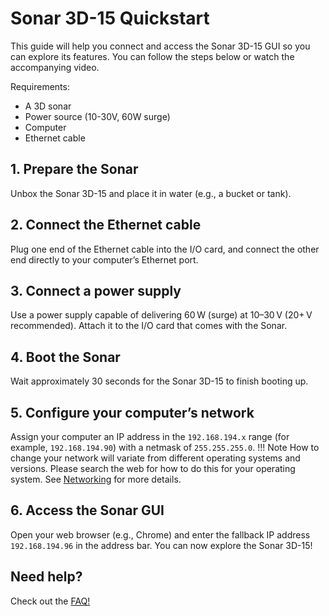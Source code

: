 # Sonar 3D-15 Quickstart

This guide will help you connect and access the Sonar 3D-15 GUI so you can explore its features. You can follow the steps below or watch the accompanying video.

Requirements:

* A 3D sonar
* Power source (10-30V, 60W surge)
* Computer
* Ethernet cable

<!-- Insert video here -->

## 1. Prepare the Sonar
Unbox the Sonar 3D-15 and place it in water (e.g., a bucket or tank).  
<!-- Insert picture of Sonar in a bucket/tank -->

## 2. Connect the Ethernet cable
Plug one end of the Ethernet cable into the I/O card, and connect the other end directly to your computer’s Ethernet port.  
<!-- Insert image showing the I/O card and computer -->

## 3. Connect a power supply
Use a power supply capable of delivering 60 W (surge) at 10–30 V (20+ V recommended). Attach it to the I/O card that comes with the Sonar. 
<!-- Insert image showing power supply connection -->

## 4. Boot the Sonar
Wait approximately 30 seconds for the Sonar 3D-15 to finish booting up.

## 5. Configure your computer’s network
Assign your computer an IP address in the `192.168.194.x` range (for example, `192.168.194.90`) with a netmask of `255.255.255.0`.
!!! Note
    How to change your network will variate from different operating systems and versions. Please search the web for how to do this for your operating system.
See [Networking](3d-sonar-15-networking.md) for more details.
<!-- Insert two images side by side (Linux and Windows network config) -->

## 6. Access the Sonar GUI
Open your web browser (e.g., Chrome) and enter the fallback IP address `192.168.194.96` in the address bar. You can now explore the Sonar 3D-15!
<!-- Insert an image showing the browser with IP address -->

## Need help?
Check out the [FAQ!](3d-sonar-15-faq.md)
